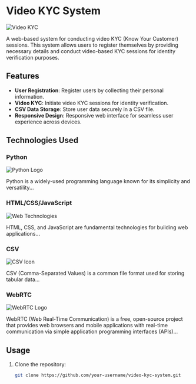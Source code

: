 # Video KYC System

![Video KYC](https://www.google.com/url?sa=i&url=https%3A%2F%2Fblog.rblbank.com%2Fwhat-is-kyc-and-how-important-it-is-in-fixed-deposit%2F&psig=AOvVaw3BzPmeDOEGefpDeAyxEd0a&ust=1710493608037000&source=images&cd=vfe&opi=89978449&ved=0CBMQjRxqFwoTCKiVkbqz84QDFQAAAAAdAAAAABAD)

A web-based system for conducting video KYC (Know Your Customer) sessions. This system allows users to register themselves by providing necessary details and conduct video-based KYC sessions for identity verification purposes.

## Features

- **User Registration**: Register users by collecting their personal information.
- **Video KYC**: Initiate video KYC sessions for identity verification.
- **CSV Data Storage**: Store user data securely in a CSV file.
- **Responsive Design**: Responsive web interface for seamless user experience across devices.

## Technologies Used

### Python

![Python Logo]([https://upload.wikimedia.org/wikipedia/commons/thumb/c/c3/Python-logo-notext.svg/800px-Python-logo-notext.svg.png](https://freepngimg.com/thumb/categories/1402.png))

Python is a widely-used programming language known for its simplicity and versatility...

### HTML/CSS/JavaScript

![Web Technologies](https://p92.com/binaries/content/gallery/p92website/technologies/htmlcssjs-overview.png)

HTML, CSS, and JavaScript are fundamental technologies for building web applications...

### CSV

![CSV Icon](https://assets-global.website-files.com/6064b31ff49a2d31e0493af1/63ff784daa460f472e688fb0_csv%20(2).png)

CSV (Comma-Separated Values) is a common file format used for storing tabular data...

### WebRTC

![WebRTC Logo](https://blog.wildix.com/wp-content/uploads/2016/11/webrtc-logo-vert-retro-255x305-1.png)

WebRTC (Web Real-Time Communication) is a free, open-source project that provides web browsers and mobile applications with real-time communication via simple application programming interfaces (APIs)...

## Usage

1. Clone the repository:
   ```bash
   git clone https://github.com/your-username/video-kyc-system.git
